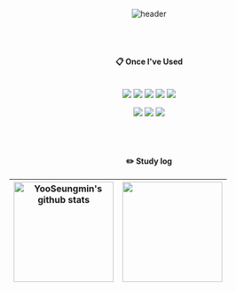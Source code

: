 <div align="center">

  ![header](https://capsule-render.vercel.app/api?type=Waving&height=200&section=header&text=YooSeungmin&fontColor=ffffff&fontSize=70&animation=fadeIn&fontAlignY=40)

<br/>
 <br/>
  
####  :clipboard: Once I've Used 
  
 <br/>
  
<img src="https://img.shields.io/badge/JavaScript-F7DF1E?style=for-the-badge&logo=JavaScript&logoColor=white">
<img src="https://img.shields.io/badge/React-6DB33F?style=for-the-badge&logo=Spring&logoColor=white">
<img src="https://img.shields.io/badge/HTML5-E34F26?style=for-the-badge&logo=HTML5&logoColor=white">
<img src="https://img.shields.io/badge/CSS3-1572B6?style=for-the-badge&logo=CSS3&logoColor=white">
<img src="https://img.shields.io/badge/Python-3776AB?style=for-the-badge&logo=Python&logoColor=white">
 
<img src="https://img.shields.io/badge/VSC-007ACC?style=for-the-badge&logo=VisualStudioCode&logoColor=white"> <img src="https://img.shields.io/badge/github-181717?style=for-the-badge&logo=github&logoColor=white"> <img src="https://img.shields.io/badge/Slack-4A154B?style=for-the-badge&logo=Slack&logoColor=white">


 
   <br/>
   <br/>
 
  
  #### :pencil2: Study log

<table>
  <thead>
    <tr>
      <th>
<a href="https://github.com/dnjfht"><img align="center" style="height:180px" src="https://github-readme-stats.vercel.app/api?username=dnjfht&show_icons=true&include_all_commits=true&theme=nord&hide_border=true" alt="YooSeungmin's github stats" /></a>
        </a>
      </th>
      <th>
<a href="https://github.com/chorongs"><img align="center" style="height:180px" src="https://github-readme-stats.vercel.app/api/top-langs/?username=dnjfht&layout=compact&theme=nord&hide_border=true" /></a>
      </th>
    </tr>
  </thead>
</table>
  
</div>


